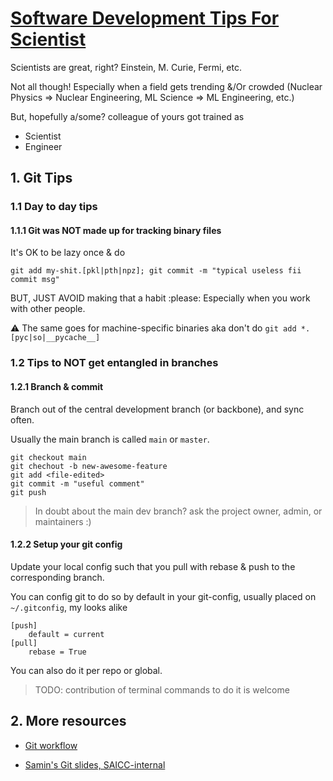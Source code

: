 # [Software Development Tips For Scientist](https://github.com/escorciav/dev-tips-for-scientist)

Scientists are great, right?
Einstein, M. Curie, Fermi, etc.

Not all though!
Especially when a field gets trending &/Or crowded (Nuclear Physics => Nuclear Engineering, ML Science => ML Engineering, etc.)

But, hopefully a/some? colleague of yours got trained as
- Scientist
- Engineer

## 1. Git Tips

### 1.1 Day to day tips

#### 1.1.1 Git was NOT made up for tracking binary files

It's OK to be lazy once & do

`git add my-shit.[pkl|pth|npz]; git commit -m "typical useless fii commit msg"`

BUT, JUST AVOID making that a habit :please:
Especially when you work with other people. 

:warning: The same goes for machine-specific binaries aka don't do `git add *.[pyc|so|__pycache__]`

### 1.2 Tips to NOT get entangled in branches

#### 1.2.1 Branch & commit

Branch out of the central development branch (or backbone), and sync often.

Usually the main branch is called `main` or `master`.

```
git checkout main
git chechout -b new-awesome-feature
git add <file-edited>
git commit -m "useful comment"
git push
```

> In doubt about the main dev branch? ask the project owner, admin, or maintainers  :)

#### 1.2.2 Setup your git config

Update your local config such that you pull with rebase & push to the corresponding branch.

You can config git to do so by default in your git-config, usually placed on `~/.gitconfig`, my looks alike

```text
[push]
    default = current
[pull]
    rebase = True
```

You can also do it per repo or global.

> TODO: contribution of terminal commands to do it is welcome

## 2. More resources

- [Git workflow](https://git-scm.com/docs/gitworkflows#:~:text=gitworkflows%20-%20An%20overview%20of%20recommended%20workflows%20with%20Git.%20SYNOPSIS.)

- [Samin's Git slides, SAICC-internal]()

